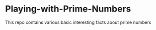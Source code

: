 # Playing-with-Prime-Numbers
This repo contains various basic interesting facts about prime numbers
